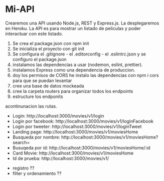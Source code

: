 # Mi-API

Crearemos una API usando Node.js, REST y Express.js. La desplegaremos en Heroku. La API es para mostrar un listado de peliculas y poder interactuar con este listado.

1. Se crea el package.json con npm init
2. Se inicializa el proyecto con git init
3. Se configura el .gitignore - el .editorconfig - el .eslintrc.json y se configuro el package.json
4. instalamos las dependencias a usar (nodemon, eslint, prettier).
5. instalamos Express como una dependencia de produccion.
6. doy los permisos de CORS he instalo las dependencias con npm i cors para que se puedan levantar
7. cree una base de datos mockeada
8. cree la carpeta routers para organizar todos los endpoints
9. estructure los endponits

acontinunacion las rutas.

- Login: http://localhost:3000/movies/v1/login
- Login por facebook: http://localhost:3000/movies/v1/loginFacebook
- Login por tweeter: http://localhost:3000/movies/v1/loginTweet
- Landing page: http://localhost:3000/movies/v1/moviesHome
- Busqueda por nombre: http://localhost:3000/movies/v1/moviesHome?search=
- Busuqeda por id: http://localhost:3000/movies/v1/moviesHome/:id
- Card Movie: http://localhost:3000/movies/v1/moviesHome
- Id de prueba: http://localhost:3000/movies/v1/

* registro ??
* filter y ordenamiento ??
